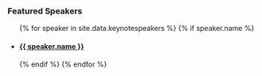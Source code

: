<h3>Featured Speakers</h3>
<ul>
{% for speaker in site.data.keynotespeakers %}
    {% if speaker.name %}
        <li><a href="keynotes#{{speaker.name}}" class="keynote-img" style="background-image: url(assets/images/keynotes/{{speaker.image | default: 'owasp_logo.png'}});{{speaker.style}}">
            <h4>{{ speaker.name }}</h4></a>
        </li>
    {% endif %}
{% endfor %}
</ul>
